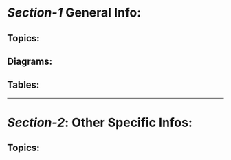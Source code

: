 # *Section-1* General Info:

## Topics:

## Diagrams:

## Tables:

---

# *Section-2*: Other Specific Infos:

## Topics: